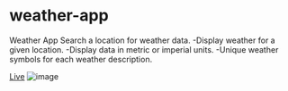 # weather-app
Weather App
Search a location for weather data.
 -Display weather for a given location.
 -Display data in metric or imperial units.
 -Unique weather symbols for each weather description.
 
 [Live](https://aalbino221.github.io/weather-app/)
 ![image](https://user-images.githubusercontent.com/93986213/187435245-6d2b4cac-222c-42f0-b184-0654014e23dd.png)
